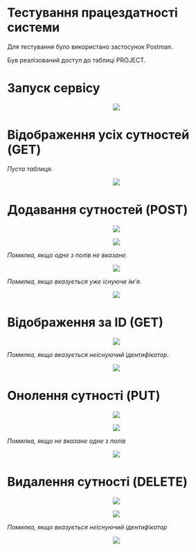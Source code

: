 # Тестування працездатності системи

Для тестування було використано застосунок Postman.

Був реалізований доступ до таблиці PROJECT.

# Запуск сервісу

<center>

![](../../assets/images/server-terminal.png)  

</center>

# Відображення усіх сутностей (GET)

*Пуста таблиця.*

<center>

![](../../assets/images/get.png)  

</center>

# Додавання сутностей (POST)

<center>

![](../../assets/images/post.png)  

</center>

<center>

![](../../assets/images/get-all.png)  

</center>

*Помилка, якщо одне з полів не вказане.*

<center>

![](../../assets/images/post-error.png)  

</center>

*Помилка, якщо вказується уже існуюче ім'я.*

<center>

![](../../assets/images/post-error-same-name.png)  

</center>

# Відображення за ID (GET)

<center>

![](../../assets/images/get-one.png)  

</center>

*Помилка, якщо вказується неіснуючий ідентифікатор.*

<center>

![](../../assets/images/get-error.png)  

</center>

# Онолення сутності (PUT)

<center>

![](../../assets/images/put.png)  

</center>

<center>

![](../../assets/images/get-put.png)  

</center>

*Помилка, якщо не вказане одне з полів*

<center>

![](../../assets/images/put-error.png)  

</center>

# Видалення сутності (DELETE)

<center>

![](../../assets/images/delete.png)  

</center>

<center>

![](../../assets/images/get-after-delete.png)  

</center>

*Помилка, якщо вказується неіснуючий ідентифікатор*

<center>

![](../../assets/images/delete-error.png)  

</center>
